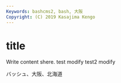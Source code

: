 ```yaml
---
Keywords: bashcms2, bash, 大阪
Copyright: (C) 2019 Kasajima Kengo
---
```


# title

Write content shere.
test modify
test2 modify

バッシュ、大阪、北海道